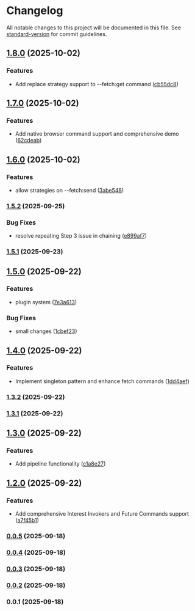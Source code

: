 # Changelog

All notable changes to this project will be documented in this file. See [standard-version](https://github.com/conventional-changelog/standard-version) for commit guidelines.

## [1.8.0](https://github.com/doeixd/invokers/compare/v1.7.0...v1.8.0) (2025-10-02)


### Features

* Add replace strategy support to --fetch:get command ([cb55dc8](https://github.com/doeixd/invokers/commit/cb55dc882c5dd6b82d0b24646af0c80f3c207be0))

## [1.7.0](https://github.com/doeixd/invokers/compare/v1.6.0...v1.7.0) (2025-10-02)


### Features

* Add native browser command support and comprehensive demo ([62cdeab](https://github.com/doeixd/invokers/commit/62cdeabfadf8ab0c54049a59383f80d6a4780e11))

## [1.6.0](https://github.com/doeixd/invokers/compare/v1.5.2...v1.6.0) (2025-10-02)


### Features

* allow strategies on --fetch:send ([3abe548](https://github.com/doeixd/invokers/commit/3abe5482995499494e43b4eff543a7c751a6adfe))

### [1.5.2](https://github.com/doeixd/invokers/compare/v1.5.1...v1.5.2) (2025-09-25)


### Bug Fixes

* resolve repeating Step 3 issue in <and-then> chaining ([e899af7](https://github.com/doeixd/invokers/commit/e899af7146d801f2432994f0b5e9d996ce42df62))

### [1.5.1](https://github.com/doeixd/invokers/compare/v1.5.0...v1.5.1) (2025-09-23)

## [1.5.0](https://github.com/doeixd/invokers/compare/v1.4.0...v1.5.0) (2025-09-22)


### Features

* plugin system ([7e3a613](https://github.com/doeixd/invokers/commit/7e3a613671f702170ef25fd690ec03a9cb70d5e4))


### Bug Fixes

* small changes ([1cbef23](https://github.com/doeixd/invokers/commit/1cbef2340d822920d8d88784578e6fce4ef4779f))

## [1.4.0](https://github.com/doeixd/invokers/compare/v1.3.2...v1.4.0) (2025-09-22)


### Features

* Implement singleton pattern and enhance fetch commands ([1dd4aef](https://github.com/doeixd/invokers/commit/1dd4aefcf85052a5cd17d1bc835ad594eccbbfc4))

### [1.3.2](https://github.com/doeixd/invokers/compare/v1.3.1...v1.3.2) (2025-09-22)

### [1.3.1](https://github.com/doeixd/invokers/compare/v1.3.0...v1.3.1) (2025-09-22)

## [1.3.0](https://github.com/doeixd/invokers/compare/v1.2.0...v1.3.0) (2025-09-22)


### Features

* Add pipeline functionality ([c1a8e27](https://github.com/doeixd/invokers/commit/c1a8e27381f3a01b4a5c0687991a1c9974367fa1))

## [1.2.0](https://github.com/doeixd/invokers/compare/v0.0.5...v1.2.0) (2025-09-22)


### Features

* Add comprehensive Interest Invokers and Future Commands support ([a7f45b1](https://github.com/doeixd/invokers/commit/a7f45b10d514eeb8f8d30e0e16e8088dc415580e))

### [0.0.5](https://github.com/doeixd/invokers/compare/v0.0.4...v0.0.5) (2025-09-18)

### [0.0.4](https://github.com/doeixd/invokers/compare/v0.0.3...v0.0.4) (2025-09-18)

### [0.0.3](https://github.com/doeixd/invokers/compare/v0.0.2...v0.0.3) (2025-09-18)

### [0.0.2](https://github.com/doeixd/invokers/compare/v0.0.1...v0.0.2) (2025-09-18)

### 0.0.1 (2025-09-18)
